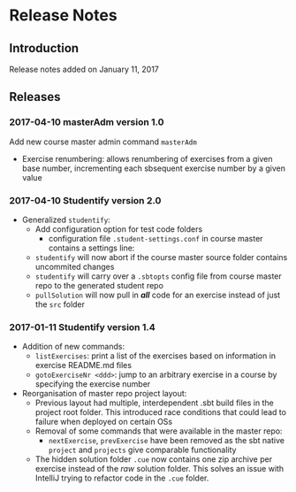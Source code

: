 # Release Notes

## Introduction

Release notes added on January 11, 2017

## Releases

### 2017-04-10 masterAdm version 1.0

Add new course master admin command `masterAdm`
  - Exercise renumbering: allows renumbering of exercises from a given base number, incrementing each sbsequent exercise number by a given value

### 2017-04-10 Studentify version 2.0

- Generalized `studentify`:
  - Add configuration option for test code folders
    - configuration file `.student-settings.conf` in course master contains a settings line:
  - `studentify` will now abort if the course master source folder contains uncommited changes
  - `studentify` will carry over a `.sbtopts` config file from course master repo to the generated student repo
  - `pullSolution` will now pull in _**all**_ code for an exercise instead of just the `src` folder  

### 2017-01-11 Studentify version 1.4

- Addition of new commands:
    - `listExercises`: print a list of the exercises based on information in exercise README.md files
    - `gotoExerciseNr <ddd>`: jump to an arbitrary exercise in a course by specifying the exercise number
- Reorganisation of master repo project layout:
    - Previous layout had multiple, interdependent .sbt build files in the project root folder. This introduced race conditions that could lead to failure when deployed on certain OSs
    - Removal of some commands that were available in the master repo:
        - `nextExercise`, `prevExercise` have been removed as the sbt native `project` and `projects` give comparable functionality
    - The hidden solution folder `.cue` now contains one zip archive per exercise instead of the _raw_ solution folder. This solves an issue with IntelliJ trying to refactor code in the `.cue` folder.
    